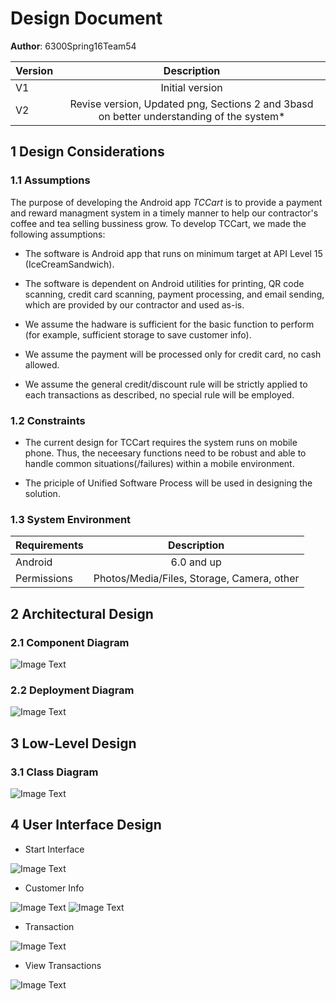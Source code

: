 # Design Document

**Author**: 6300Spring16Team54

| Version | Description     |
| --------|:---------------:|
| V1      | Initial version |
| V2      | Revise version, Updated png, Sections 2 and 3basd on better understanding of the system* |

## 1 Design Considerations

### 1.1 Assumptions

The purpose of developing the Android app *TCCart* is to provide a payment and reward managment system in a timely manner to help our contractor's coffee and tea selling bussiness grow. To develop TCCart, we made the following assumptions:

- The software is Android app that runs on minimum target at API Level 15 (IceCreamSandwich).

- The software is dependent on Android utilities for printing, QR code scanning, credit card scanning,  payment processing, and email sending, which are provided by our contractor and used as-is.

- We assume the hadware is sufficient for the basic function to perform (for example, sufficient storage to save customer info). 

- We assume the payment will be processed only for credit card, no cash allowed. 

- We assume the general credit/discount rule will be strictly applied to each transactions as described, no special rule will be employed.

### 1.2 Constraints

- The current design for TCCart requires the system runs on mobile phone. Thus, the neceesary functions need to
be robust and able to handle common situations(/failures) within a mobile environment.

- The priciple of Unified Software Process will be used in designing the solution.

### 1.3 System Environment

| Requirements | Description     |
| --------|:---------------:|
| Android     | 6.0 and up |
| Permissions     | Photos/Media/Files, Storage, Camera, other |

## 2 Architectural Design

### 2.1 Component Diagram

![Image Text](./Component_Diagram.png)

### 2.2 Deployment Diagram

![Image Text](./Deployment_Diagram.png)

## 3 Low-Level Design

### 3.1 Class Diagram

![Image Text](../Design-Team/design-team.png)

## 4 User Interface Design

- Start Interface

![Image Text](./Android_mockup_Main.png)

- Customer Info

![Image Text](./Android_mockup_Customer.png)
![Image Text](./Android_mockup_AddCustomer.png)

- Transaction

![Image Text](./Android_mockup_Transaction.png )

- View Transactions

![Image Text](./Android_mockup_TransactionHistory.png)


